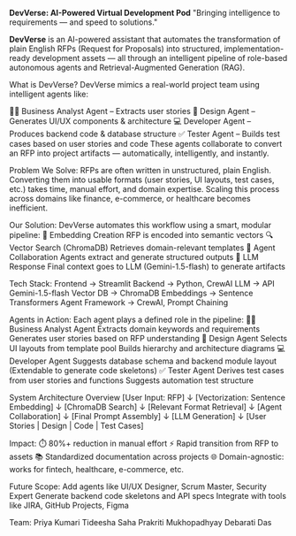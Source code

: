 **DevVerse: AI-Powered Virtual Development Pod**
  "Bringing intelligence to requirements — and speed to solutions."
  
  **DevVerse** is an AI-powered assistant that automates the transformation of plain English RFPs (Request for Proposals) into structured, implementation-ready development assets — all through an intelligent pipeline of role-based autonomous agents and Retrieval-Augmented Generation (RAG).


What is DevVerse?
  DevVerse mimics a real-world project team using intelligent agents like:
  
  🧑‍💼 Business Analyst Agent – Extracts user stories
  🎨 Design Agent – Generates UI/UX components & architecture
  💻 Developer Agent – Produces backend code & database structure
  ✅ Tester Agent – Builds test cases based on user stories and code
  These agents collaborate to convert an RFP into project artifacts — automatically, intelligently, and instantly.

Problem We Solve:
  RFPs are often written in unstructured, plain English.
  Converting them into usable formats (user stories, UI layouts, test cases, etc.) takes time, manual effort, and domain expertise.
  Scaling this process across domains like finance, e-commerce, or healthcare becomes inefficient.

Our Solution:
  DevVerse automates this workflow using a smart, modular pipeline:
  🧠 Embedding                     Creation	RFP is encoded into semantic vectors
  🔍 Vector Search (ChromaDB)	      Retrieves domain-relevant templates
  🧩 Agent Collaboration	          Agents extract and generate structured outputs
  🧾 LLM Response	                  Final context goes to LLM (Gemini-1.5-flash) to generate artifacts

Tech Stack:
  Frontend	-> Streamlit
  Backend	  -> Python, CrewAI
  LLM       -> API	Gemini-1.5-flash
  Vector DB	 -> ChromaDB
  Embeddings -> Sentence Transformers
  Agent Framework	-> CrewAI, Prompt Chaining

Agents in Action:
  Each agent plays a defined role in the pipeline:
  🧑‍💼 Business Analyst Agent
  Extracts domain keywords and requirements
  Generates user stories based on RFP understanding
  🎨 Design Agent
  Selects UI layouts from template pool
  Builds hierarchy and architecture diagrams
  💻 Developer Agent
  Suggests database schema and backend module layout
  (Extendable to generate code skeletons)
  ✅ Tester Agent
  Derives test cases from user stories and functions
  Suggests automation test structure

System Architecture Overview
  [User Input: RFP]
        ↓
  [Vectorization: Sentence Embedding]
        ↓
  [ChromaDB Search]
        ↓
  [Relevant Format Retrieval]
        ↓
  [Agent Collaboration]
        ↓
  [Final Prompt Assembly]
        ↓
  [LLM Generation]
        ↓
  [User Stories | Design | Code | Test Cases]

Impact:
  ⏱️ 80%+ reduction in manual effort
  ⚡ Rapid transition from RFP to assets
  📚 Standardized documentation across projects
  🌐 Domain-agnostic: works for fintech, healthcare, e-commerce, etc.

Future Scope:
  Add agents like UI/UX Designer, Scrum Master, Security Expert
  Generate backend code skeletons and API specs
  Integrate with tools like JIRA, GitHub Projects, Figma

Team:
  Priya Kumari
  Tideesha Saha
  Prakriti Mukhopadhyay
  Debarati Das
